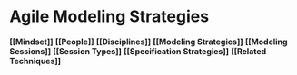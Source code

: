 # Agile Modeling Strategies

**[[Mindset]]**
**[[People]]**
**[[Disciplines]]**
**[[Modeling Strategies]]**
**[[Modeling Sessions]]**
**[[Session Types]]**
**[[Specification Strategies]]**
**[[Related Techniques]]**
